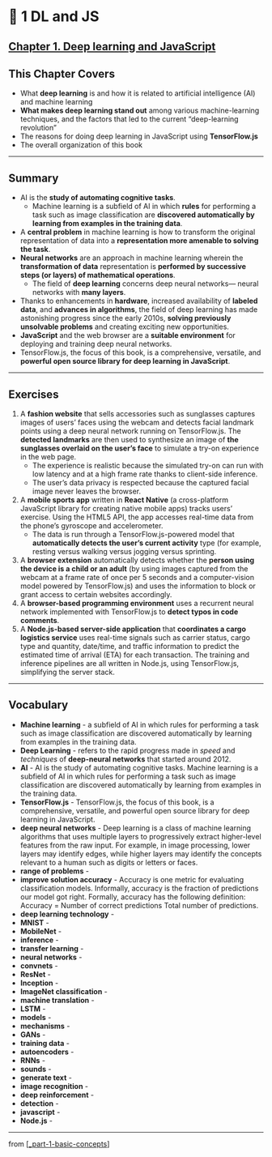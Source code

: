 # 🌱 1 DL and JS

## [**Chapter 1.** Deep learning and JavaScript](https://livebook.manning.com/book/deep-learning-with-javascript/chapter-1/)

## This Chapter Covers

- What **deep learning** is and how it is related to artificial intelligence (AI) and machine learning
- **What makes deep learning stand out** among various machine-learning techniques, and the factors that led to the current “deep-learning revolution”
- The reasons for doing deep learning in JavaScript using **TensorFlow.js**
- The overall organization of this book

---

## **Summary**

- AI is the **study of automating cognitive tasks**.
  - Machine learning is a subfield of AI in which **rules** for performing a task such as image classification are **discovered automatically by learning from examples in the training data**.
- A **central problem** in machine learning is how to transform the original representation of data into a **representation more amenable to solving the task**.
- **Neural networks** are an approach in machine learning wherein the **transformation of data** representation is **performed by successive steps (or layers) of mathematical operations**.
  - The field of **deep learning** concerns deep neural networks— neural networks with **many layers**.
- Thanks to enhancements in **hardware**, increased availability of **labeled data**, and **advances in algorithms**, the field of deep learning has made astonishing progress since the early 2010s, **solving previously unsolvable problems** and creating exciting new opportunities.
- **JavaScript** and the web browser are a **suitable environment** for deploying and training deep neural networks.
- TensorFlow.js, the focus of this book, is a comprehensive, versatile, and **powerful open source library for deep learning in JavaScript**.

---

## Exercises

1. A **fashion website** that sells accessories such as sunglasses captures images of users’ faces using the webcam and detects facial landmark points using a deep neural network running on TensorFlow.js. The **detected landmarks** are then used to synthesize an image of **the sunglasses overlaid on the user’s face** to simulate a try-on experience in the web page.
   - The experience is realistic because the simulated try-on can run with low latency and at a high frame rate thanks to client-side inference.
   - The user’s data privacy is respected because the captured facial image never leaves the browser.
2. A **mobile sports app** written in **React Native** (a cross-platform JavaScript library for creating native mobile apps) tracks users’ exercise. Using the HTML5 API, the app accesses real-time data from the phone’s gyroscope and accelerometer.
   - The data is run through a TensorFlow.js-powered model that **automatically detects the user’s current activity** type (for example, resting versus walking versus jogging versus sprinting.
3. A **browser extension** automatically detects whether the **person using the device is a child or an adult** (by using images captured from the webcam at a frame rate of once per 5 seconds and a computer-vision model powered by TensorFlow.js) and uses the information to block or grant access to certain websites accordingly.
4. A **browser-based programming environment** uses a recurrent neural network implemented with TensorFlow.js to **detect typos in code comments**.
5. A **Node.js-based server-side application** that **coordinates a cargo logistics service** uses real-time signals such as carrier status, cargo type and quantity, date/time, and traffic information to predict the estimated time of arrival (ETA) for each transaction. The training and inference pipelines are all written in Node.js, using TensorFlow.js, simplifying the server stack.

---

## **Vocabulary**

- **Machine learning** - a subfield of AI in which rules for performing a task such as image classification are discovered automatically by learning from examples in the training data.
- **Deep Learning** - refers to the rapid progress made in _speed_ and _techniques_ of **deep-neural networks** that started around 2012.
- **AI** - AI is the study of automating cognitive tasks. Machine learning is a subfield of AI in which rules for performing a task such as image classification are discovered automatically by learning from examples in the training data.
- **TensorFlow.js** - TensorFlow.js, the focus of this book, is a comprehensive, versatile, and powerful open source library for deep learning in JavaScript.
- **deep neural networks** - Deep learning is a class of machine learning algorithms that uses multiple layers to progressively extract higher-level features from the raw input. For example, in image processing, lower layers may identify edges, while higher layers may identify the concepts relevant to a human such as digits or letters or faces.
- **range of problems** -
- **improve solution accuracy** - Accuracy is one metric for evaluating classification models. Informally, accuracy is the fraction of predictions our model got right. Formally, accuracy has the following definition: Accuracy = Number of correct predictions Total number of predictions.
- **deep learning technology** -
- **MNIST** -
- **MobileNet** -
- **inference** -
- **transfer learning** -
- **neural networks** -
- **convnets** -
- **ResNet** -
- **Inception** -
- **ImageNet classification** -
- **machine translation** -
- **LSTM** -
- **models** -
- **mechanisms** -
- **GANs** -
- **training data** -
- **autoencoders** -
- **RNNs** -
- **sounds** -
- **generate text** -
- **image recognition** -
- **deep reinforcement** -
- **detection** -
- **javascript** -
- **Node.js** -

---

from [[_part-1-basic-concepts]]

[//begin]: # "Autogenerated link references for markdown compatibility"
[_part-1-basic-concepts]: ../_part-1-basic-concepts.md "🌱 Part 1 Basic concepts"
[//end]: # "Autogenerated link references"
